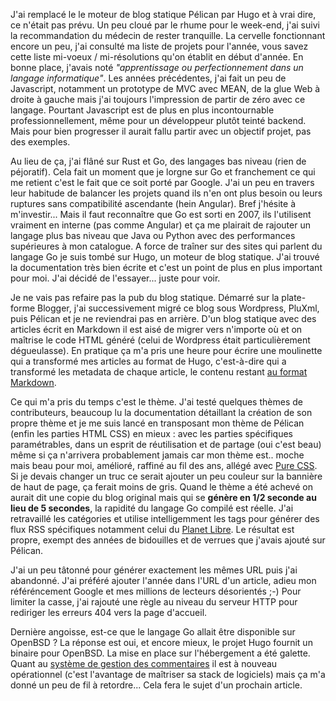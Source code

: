 <!-- title: Migration du blog sous Hugo -->
<!-- category: Blog -->
<!-- tag: planet -->

J'ai remplacé le le moteur de blog statique Pélican par Hugo et à vrai dire, ce
n'était pas prévu.<!-- more --> Un peu cloué par le rhume pour le week-end, j'ai suivi la
recommandation du médecin de rester tranquille. La cervelle fonctionnant encore
un peu, j'ai consulté ma liste de projets pour l'année, vous savez cette liste
mi-voeux / mi-résolutions qu'on établit en début d'année. En bonne place,
j'avais noté *"apprentissage ou perfectionnement dans un langage informatique"*.
Les années précédentes, j'ai fait un peu de Javascript, notamment un prototype
de MVC avec MEAN, de la glue Web à droite à
gauche mais j'ai toujours l'impression de partir de zéro avec ce langage.
Pourtant Javascript est de plus en plus incontournable professionnellement, même
pour un développeur plutôt teinté backend. Mais pour bien progresser il aurait
fallu partir avec un objectif projet, pas des exemples.

Au lieu de ça, j'ai flâné sur Rust et Go, des langages bas niveau (rien de
péjoratif). Cela fait un moment que je lorgne sur Go et franchement ce qui me
retient c'est le fait que ce soit porté par Google. J'ai un peu en travers leur
habitude de balancer les projets quand ils n'en ont plus besoin ou leurs
ruptures sans compatibilité ascendante (hein Angular). Bref j'hésite à
m'investir... Mais il faut reconnaître que Go est sorti en 2007, ils l'utilisent
vraiment en interne (pas comme Angular) et ça me plairait de rajouter un langage
plus bas niveau que Java ou Python avec des performances supérieures à mon
catalogue. A force de traîner sur des sites qui parlent du langage Go je suis
tombé sur Hugo, un moteur de blog statique. J'ai trouvé la documentation très
bien écrite et c'est un point de plus en plus important pour moi. J'ai décidé de
l'essayer... juste pour voir.

Je ne vais pas refaire pas la pub du blog statique. Démarré sur la plate-forme
Blogger, j'ai successivement migré ce blog sous Wordpress, PluXml, puis Pélican
et je ne reviendrai pas en arrière. D'un blog statique avec des articles écrit
en Markdown il est aisé de migrer vers n'importe où et on maîtrise le code HTML
généré (celui de Wordpress était particulièrement dégueulasse). En pratique ça
m'a pris une heure pour écrire une moulinette qui a transformé mes articles au
format de Hugo, c'est-à-dire qui a transformé les metadata de chaque article, le
contenu restant [au format
Markdown](https://daringfireball.net/projects/markdown).

Ce qui m'a pris du temps c'est le thème. J'ai testé quelques thèmes de
contributeurs, beaucoup lu la documentation détaillant la création de son propre
thème et je me suis lancé en transposant mon thème de Pélican (enfin les parties
HTML CSS) en mieux : avec les parties spécifiques paramétrables, dans un esprit
de réutilisation et de partage (oui c'est beau) même si ça n'arrivera
probablement jamais car mon thème est.. moche mais beau pour moi, amélioré,
raffiné au fil des ans, allégé avec [Pure CSS](https://purecss.io). Si je devais
changer un truc ce serait ajouter un peu couleur sur la bannière de haut de
page, ça ferait moins de gris. Quand le thème a été achevé on aurait dit une
copie du blog original mais qui se **génère en 1/2 seconde au lieu de 5
secondes**, la rapidité du langage Go compilé est réelle. J'ai retravaillé les
catégories et utilise intelligemment les tags pour générer des flux RSS
spécifiques notamment celui du [Planet Libre](http://planet-libre.org). Le
résultat est propre, exempt des années de bidouilles et de verrues que j'avais
ajouté sur Pélican.

J'ai un peu tâtonné pour générer exactement les mêmes URL puis j'ai abandonné.
J'ai préféré ajouter l'année dans l'URL d'un article, adieu mon référéncement
Google et mes millions de lecteurs désorientés ;-) Pour limiter la casse, j'ai
rajouté une règle au niveau du serveur HTTP pour rediriger les erreurs 404 vers
la page d'accueil.

Dernière angoisse, est-ce que le langage Go allait être disponible sur OpenBSD ?
La réponse est oui, et encore mieux, le projet Hugo fournit un binaire pour
OpenBSD. La mise en place sur l'hébergement a été galette. Quant au [système de
gestion des commentaires](https://github.com/kianby/stacosys) il est à nouveau
opérationnel (c'est l'avantage de maîtriser sa stack de logiciels) mais ça m'a
donné un peu de fil à retordre...  Cela fera le sujet d'un prochain article.

